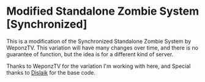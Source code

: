 <h1>Modified Standalone Zombie System [Synchronized]</h1>

This is a modification of the Synchronized Standalone Zombie System by WeponzTV. This variation will have many changes over time, and there is no guarantee of function, but the idea is for a different kind of server.

Thanks to WeponzTV for the variation I'm working with here, and
Special thanks to <a href="https://github.com/Dislaik">Dislaik</a> for the base code.
